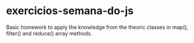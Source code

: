 # exercicios-semana-do-js

Basic homework to apply the knowledge from the theoric classes in map(), filter() and reduce() array methods.
